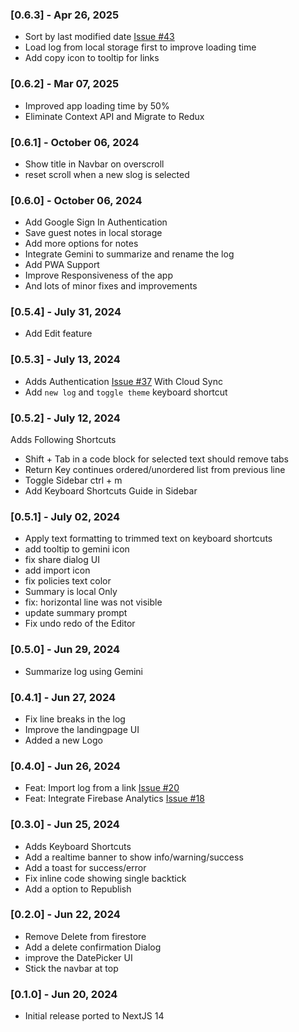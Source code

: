 ### [0.6.3] - Apr 26, 2025

- Sort by last modified date [Issue #43](https://github.com/maheshj01/pastelog/issues/43)
- Load log from local storage first to improve loading time
- Add copy icon to tooltip for links

### [0.6.2] - Mar 07, 2025

- Improved app loading time by 50%
- Eliminate Context API and Migrate to Redux

### [0.6.1] - October 06, 2024

- Show title in Navbar on overscroll
- reset scroll when a new slog is selected

### [0.6.0] - October 06, 2024

- Add Google Sign In Authentication
- Save guest notes in local storage
- Add more options for notes
- Integrate Gemini to summarize and rename the log
- Add PWA Support
- Improve Responsiveness of the app
- And lots of minor fixes and improvements

### [0.5.4] - July 31, 2024

- Add Edit feature

### [0.5.3] - July 13, 2024

- Adds Authentication [Issue #37](https://github.com/maheshmnj/pastelog/issues/37) With Cloud Sync
- Add `new log` and `toggle theme` keyboard shortcut

### [0.5.2] - July 12, 2024

Adds Following Shortcuts

- Shift + Tab in a code block for selected text should remove tabs
- Return Key continues ordered/unordered list from previous line
- Toggle Sidebar ctrl + m
- Add Keyboard Shortcuts Guide in Sidebar

### [0.5.1] - July 02, 2024

- Apply text formatting to trimmed text on keyboard shortcuts
- add tooltip to gemini icon
- fix share dialog UI
- add import icon
- fix policies text color
- Summary is local Only
- fix: horizontal line was not visible
- update summary prompt
- Fix undo redo of the Editor

### [0.5.0] - Jun 29, 2024

- Summarize log using Gemini

### [0.4.1] - Jun 27, 2024

- Fix line breaks in the log
- Improve the landingpage UI
- Added a new Logo

### [0.4.0] - Jun 26, 2024

- Feat: Import log from a link [Issue #20](https://github.com/maheshmnj/pastelog/issues/20)
- Feat: Integrate Firebase Analytics [Issue #18](https://github.com/maheshmnj/pastelog/issues/18)

### [0.3.0] - Jun 25, 2024

- Adds Keyboard Shortcuts
- Add a realtime banner to show info/warning/success
- Add a toast for success/error
- Fix inline code showing single backtick
- Add a option to Republish

### [0.2.0] - Jun 22, 2024

- Remove Delete from firestore
- Add a delete confirmation Dialog
- improve the DatePicker UI
- Stick the navbar at top

### [0.1.0] - Jun 20, 2024

- Initial release ported to NextJS 14
